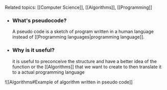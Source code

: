 Related topics:  [[Computer Science]], [[Algorithms]], [[Programming]]

+ ### What's pseudocode?
	A pseudo code is a sketch of program written in a human language instead of [[Programming languages|programming language]].

+ ### Why is it useful?
	it is useful to preconceive the structure and have a better idea of the function or the [[Algorithms]] that we want to create to then translate it to a actual programming language


![[Algorithms#Example of algorithm written in pseudo code]]